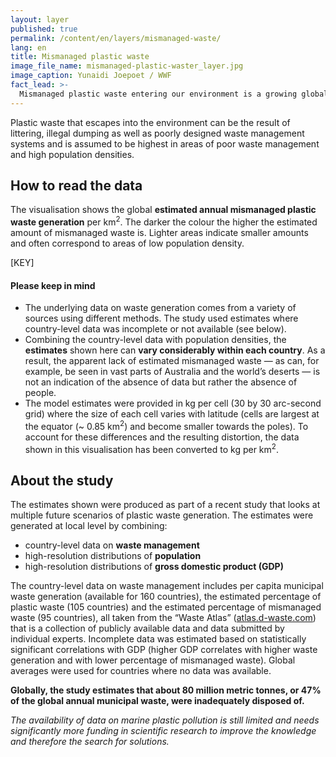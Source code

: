 ```yaml
---
layout: layer
published: true
permalink: /content/en/layers/mismanaged-waste/
lang: en
title: Mismanaged plastic waste
image_file_name: mismanaged-plastic-waster_layer.jpg
image_caption: Yunaidi Joepoet / WWF
fact_lead: >-
  Mismanaged plastic waste entering our environment is a growing global concern. Wind and rain carry it into our rivers and out to sea where it endangers wildlife and can enter the food chain.
---
```


Plastic waste that escapes into the environment can be the result of littering, illegal dumping as well as poorly designed waste management systems and is assumed to be highest in areas of poor waste management and high population densities.

## How to read the data

The visualisation shows the global **estimated annual mismanaged plastic waste generation** per km<sup>2</sup>. The darker the colour the higher the estimated amount of mismanaged waste is. Lighter areas indicate smaller amounts and often correspond to areas of low population density.

[KEY]

#### Please keep in mind

* The underlying data on waste generation comes from a variety of sources using different methods. The study used estimates where country-level data was incomplete or not available (see below).
* Combining the country-level data with population densities, the **estimates** shown here can **vary considerably within each country**. As a result, the apparent lack of estimated mismanaged waste — as can, for example, be seen in vast parts of Australia and the world’s deserts — is not an indication of the absence of data but rather the absence of people.
* The model estimates were provided in kg per cell (30 by 30 arc-second grid) where the size of each cell varies with latitude (cells are largest at the equator (~ 0.85 km<sup>2</sup>) and become smaller towards the poles). To account for these differences and the resulting distortion, the data shown in this visualisation has been converted to kg per km<sup>2</sup>.

## About the study

The estimates shown were produced as part of a recent study that looks at multiple future scenarios of plastic waste generation. The estimates were generated at local level by combining:

* country-level data on **waste management**
* high-resolution distributions of **population**
* high-resolution distributions of **gross domestic product (GDP)**

The country-level data on waste management includes per capita municipal waste generation (available for 160 countries), the estimated percentage of plastic waste (105 countries) and the estimated percentage of mismanaged waste (95 countries), all taken from the “Waste Atlas” ([atlas.d-waste.com](http://www.atlas.d-waste.com/)) that is a collection of publicly available data and data submitted by individual experts. Incomplete data was estimated based on statistically significant correlations with GDP (higher GDP correlates with higher waste generation and with lower percentage of mismanaged waste). Global averages were used for countries where no data was available.

**Globally, the study estimates that about 80 million metric tonnes, or 47% of the global annual municipal waste, were inadequately disposed of.**

*The availability of data on marine plastic pollution is still limited and needs significantly more funding in scientific research to improve the knowledge and therefore the search for solutions.*
